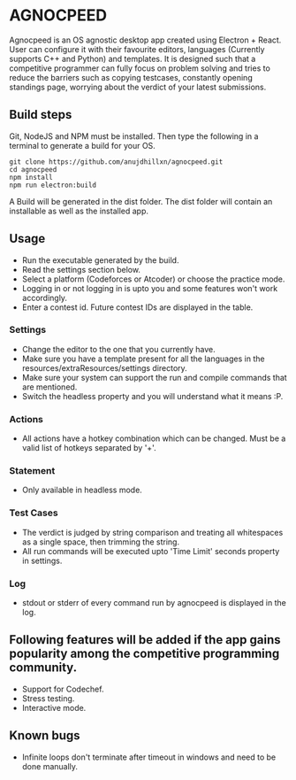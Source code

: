 # AGNOCPEED

Agnocpeed is an OS agnostic desktop app created using Electron + React. User can configure it with their favourite editors, languages (Currently supports C++ and Python) and templates. It is designed such that a competitive programmer can fully focus on problem solving and tries to reduce the barriers such as copying testcases, constantly opening standings page, worrying about the verdict of your latest submissions.

## Build steps

Git, NodeJS and NPM must be installed. Then type the following in a terminal to generate a build for your OS.

```
git clone https://github.com/anujdhillxn/agnocpeed.git
cd agnocpeed
npm install
npm run electron:build
```

A Build will be generated in the dist folder. The dist folder will contain an installable as well as the installed app.

## Usage

- Run the executable generated by the build.
- Read the settings section below.
- Select a platform (Codeforces or Atcoder) or choose the practice mode.
- Logging in or not logging in is upto you and some features won't work accordingly.
- Enter a contest id. Future contest IDs are displayed in the table.

### Settings

- Change the editor to the one that you currently have.
- Make sure you have a template present for all the languages in the resources/extraResources/settings directory.
- Make sure your system can support the run and compile commands that are mentioned.
- Switch the headless property and you will understand what it means :P.

### Actions

- All actions have a hotkey combination which can be changed. Must be a valid list of hotkeys separated by '+'.

### Statement

- Only available in headless mode.

### Test Cases

- The verdict is judged by string comparison and treating all whitespaces as a single space, then trimming the string.
- All run commands will be executed upto 'Time Limit' seconds property in settings.

### Log

- stdout or stderr of every command run by agnocpeed is displayed in the log.

## Following features will be added if the app gains popularity among the competitive programming community.

- Support for Codechef.
- Stress testing.
- Interactive mode.

## Known bugs

- Infinite loops don't terminate after timeout in windows and need to be done manually.

